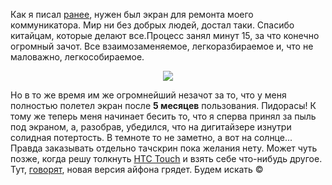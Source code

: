 Как я писал <a href="/blog/103.html">ранее</a>, нужен был экран для ремонта моего коммуникатора. Мир ни без добрых людей, достал таки. Спасибо китайцам, которые делают все.Процесс занял минут 15, за что конечно огромный зачот. Все взаимозаменяемое, легкоразбираемое и, что не маловажно, легкособираемое.<p style="text-align: center;"><img src="/media/pictures/phone.jpg"></p>Но в то же время им же огромнейший незачот за то, что у меня полностью полетел экран после <b>5 месяцев</b> пользования. Пидорасы! К тому же теперь меня начинает бесить то, что я сперва принял за пыль под экраном, а, разобрав, убедился, что на дигитайзере изнутри солидная потертость. В темноте то не заметно, а вот на солнце... Правда заказывать отдельно тачскрин пока желания нету. Может чуть позже, когда решу толкнуть <a href="/blog/79.html">HTC Touch</a> и взять себе что-нибудь другое. Тут, <a href="http://hard.compulenta.ru/355974/">говорят</a>, новая версия айфона грядет. Будем искать ©